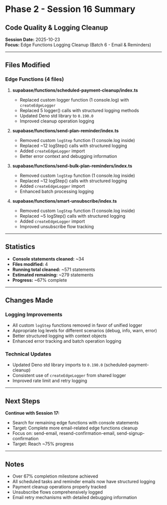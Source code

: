 # Phase 2 - Session 16 Summary
## Code Quality & Logging Cleanup

**Session Date:** 2025-10-23  
**Focus:** Edge Functions Logging Cleanup (Batch 6 - Email & Reminders)

---

## Files Modified

### Edge Functions (4 files)
1. **supabase/functions/scheduled-payment-cleanup/index.ts**
   - Replaced custom logger function (1 console.log) with `createEdgeLogger`
   - Replaced 5 logger() calls with structured logging methods
   - Updated Deno std library to `0.190.0`
   - Improved cleanup operation logging

2. **supabase/functions/send-plan-reminder/index.ts**
   - Removed custom `logStep` function (1 console.log inside)
   - Replaced ~12 logStep() calls with structured logging
   - Added `createEdgeLogger` import
   - Better error context and debugging information

3. **supabase/functions/send-bulk-plan-reminders/index.ts**
   - Removed custom `logStep` function (1 console.log inside)
   - Replaced ~12 logStep() calls with structured logging
   - Added `createEdgeLogger` import
   - Enhanced batch processing logging

4. **supabase/functions/smart-unsubscribe/index.ts**
   - Removed custom `logStep` function (1 console.log inside)
   - Replaced ~5 logStep() calls with structured logging
   - Added `createEdgeLogger` import
   - Improved unsubscribe flow tracking

---

## Statistics

- **Console statements cleaned:** ~34
- **Files modified:** 4
- **Running total cleaned:** ~571 statements
- **Estimated remaining:** ~279 statements
- **Progress:** ~67% complete

---

## Changes Made

### Logging Improvements
- All custom `logStep` functions removed in favor of unified logger
- Appropriate log levels for different scenarios (debug, info, warn, error)
- Better structured logging with context objects
- Enhanced error tracking and batch operation logging

### Technical Updates
- Updated Deno std library imports to `0.190.0` (scheduled-payment-cleanup)
- Consistent use of `createEdgeLogger` from shared logger
- Improved rate limit and retry logging

---

## Next Steps

**Continue with Session 17:**
- Search for remaining edge functions with console statements
- Target: Complete more email-related edge functions cleanup
- Focus on: send-email, resend-confirmation-email, send-signup-confirmation
- Target: Reach ~75% progress

---

## Notes
- Over 67% completion milestone achieved
- All scheduled tasks and reminder emails now have structured logging
- Payment cleanup operations properly tracked
- Unsubscribe flows comprehensively logged
- Email retry mechanisms with detailed debugging information
